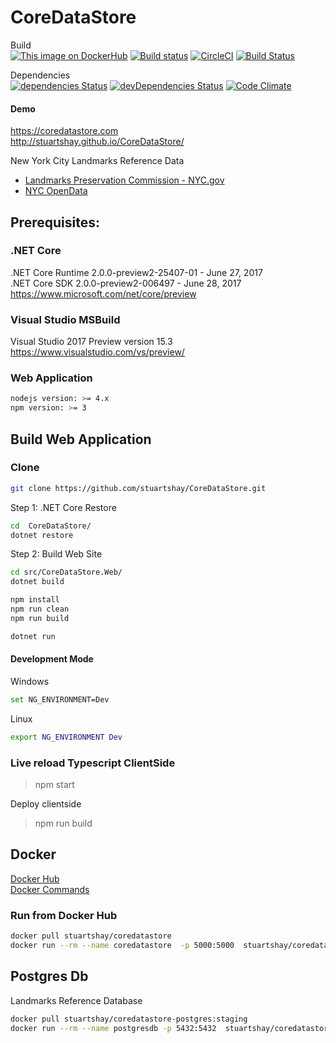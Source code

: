 # CoreDataStore

Build   
[![This image on DockerHub](https://img.shields.io/docker/pulls/stuartshay/coredatastore.svg)](https://hub.docker.com/r/stuartshay/coredatastore/) [![Build status](https://ci.appveyor.com/api/projects/status/4j2ebt69uw0e0wmg/branch/master?svg=true)](https://ci.appveyor.com/project/StuartShay/coredatastore/branch/master)
[![CircleCI](https://circleci.com/gh/stuartshay/CoreDataStore.svg?style=shield)](https://circleci.com/gh/stuartshay/CoreDataStore)
[![Build Status](https://travis-ci.org/stuartshay/CoreDataStore.svg?branch=master)](https://travis-ci.org/stuartshay/CoreDataStore)

Dependencies      
[![dependencies Status](https://david-dm.org/stuartshay/CoreDataStore/status.svg)](https://david-dm.org/stuartshay/CoreDataStore)
[![devDependencies Status](https://david-dm.org/stuartshay/CoreDataStore/dev-status.svg)](https://david-dm.org/stuartshay/CoreDataStore?type=dev)
[![Code Climate](https://codeclimate.com/github/stuartshay/CoreDataStore/badges/gpa.svg)](https://codeclimate.com/github/stuartshay/CoreDataStore)

#### Demo
https://coredatastore.com         
http://stuartshay.github.io/CoreDataStore/

New York City Landmarks Reference Data     

- [Landmarks Preservation Commission - NYC.gov](http://www1.nyc.gov/site/lpc/index.page)
- [NYC OpenData](http://opendata.cityofnewyork.us/)   

## Prerequisites:

### .NET Core 
.NET Core Runtime 2.0.0-preview2-25407-01 - June 27, 2017            
.NET Core SDK 2.0.0-preview2-006497  - June 28, 2017              
https://www.microsoft.com/net/core/preview     

### Visual Studio MSBuild

Visual Studio 2017 Preview version 15.3            
https://www.visualstudio.com/vs/preview/    

### Web Application

```bash
nodejs version: >= 4.x
npm version: >= 3
```

## Build Web Application

### Clone

```bash
git clone https://github.com/stuartshay/CoreDataStore.git
```

Step 1: .NET Core Restore
```bash
cd  CoreDataStore/
dotnet restore
```

Step 2: Build Web Site

```bash
cd src/CoreDataStore.Web/
dotnet build

npm install
npm run clean
npm run build

dotnet run
```

#### Development Mode

Windows   
```bash
set NG_ENVIRONMENT=Dev
```

Linux   
```bash
export NG_ENVIRONMENT Dev
```

### Live reload Typescript ClientSide 
> npm start

Deploy clientside
> npm run build

## Docker   

[Docker Hub](https://hub.docker.com/r/stuartshay/coredatastore/ )       
[Docker Commands](docker/README.md)      


### Run from Docker Hub
```bash
docker pull stuartshay/coredatastore
docker run --rm --name coredatastore  -p 5000:5000  stuartshay/coredatastore
```

## Postgres Db

Landmarks Reference Database    

```bash
docker pull stuartshay/coredatastore-postgres:staging 
docker run --rm --name postgresdb -p 5432:5432  stuartshay/coredatastore-postgres:staging 
```

